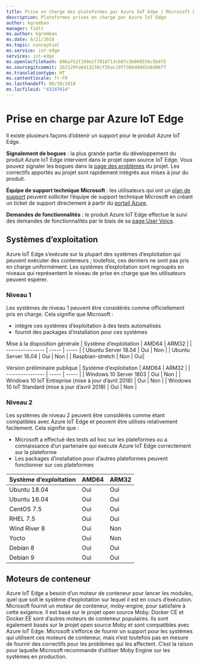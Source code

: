 ```yaml
---
title: Prise en charge des plateformes par Azure IoT Edge | Microsoft Docs
description: Plateformes prises en charge par Azure IoT Edge
author: kgremban
manager: timlt
ms.author: kgremban
ms.date: 6/21/2018
ms.topic: conceptual
ms.service: iot-edge
services: iot-edge
ms.openlocfilehash: 696a752f199e2f7018713cb87c3b098556c5b4f5
ms.sourcegitcommit: 2b2129fa6413230cf35ac18ff386d40d1e8d0677
ms.translationtype: HT
ms.contentlocale: fr-FR
ms.lasthandoff: 08/30/2018
ms.locfileid: "43247614"
---
```

# <a name="azure-iot-edge-support"></a>Prise en charge par Azure IoT Edge
Il existe plusieurs façons d’obtenir un support pour le produit Azure IoT Edge.

**Signalement de bogues** : la plus grande partie du développement du produit Azure IoT Edge intervient dans le projet open source IoT Edge. Vous pouvez signaler les bogues dans la [page des problèmes](https://github.com/azure/iotedge/issues) du projet. Les correctifs apportés au projet sont rapidement intégrés aux mises à jour du produit.

**Équipe de support technique Microsoft** : les utilisateurs qui ont un [plan de support](https://azure.microsoft.com/support/plans/) peuvent solliciter l’équipe de support technique Microsoft en créant un ticket de support directement à partir du [portail Azure]( https://ms.portal.azure.com/signin/index/?feature.settingsportalinstance=mpac).

**Demandes de fonctionnalités** : le produit Azure IoT Edge effectue le suivi des demandes de fonctionnalités par le biais de sa [page User Voice](https://feedback.azure.com/forums/907045-azure-iot-edge).

## <a name="operating-systems"></a>Systèmes d’exploitation
Azure IoT Edge s’exécute sur la plupart des systèmes d’exploitation qui peuvent exécuter des conteneurs ; toutefois, ces derniers ne sont pas pris en charge uniformément. Les systèmes d’exploitation sont regroupés en niveaux qui représentent le niveau de prise en charge que les utilisateurs peuvent espérer.

### <a name="tier-1"></a>Niveau 1
Les systèmes de niveau 1 peuvent être considérés comme officiellement pris en charge. Cela signifie que Microsoft :
* intègre ces systèmes d’exploitation à des tests automatisés
* fournit des packages d’installation pour ces systèmes

Mise à la disposition générale
| Système d’exploitation | AMD64 | ARM32 |
| ---------------- | ----- | ----- |
| Ubuntu Server 18.04 | Oui | Non  |
| Ubuntu Server 16.04 | Oui | Non  |
| Raspbian-stretch | Non  | Oui|

Version préliminaire publique
| Système d’exploitation | AMD64 | ARM32 |
| ---------------- | ----- | ----- |
| Windows 10 Server 1803 | Oui | Non  |
| Windows 10 IoT Entreprise (mise à jour d’avril 2018) | Oui | Non  |
| Windows 10 IoT Standard (mise à jour d’avril 2018) | Oui | Non  |

### <a name="tier-2"></a>Niveau 2
Les systèmes de niveau 2 peuvent être considérés comme étant compatibles avec Azure IoT Edge et peuvent être utilisés relativement facilement. Cela signifie que :
* Microsoft a effectué des tests ad hoc sur les plateformes ou a connaissance d’un partenaire qui exécute Azure IoT Edge correctement sur la plateforme
* Les packages d’installation pour d’autres plateformes peuvent fonctionner sur ces plateformes

| Système d’exploitation | AMD64 | ARM32 |
| ---------------- | ----- | ----- |
| Ubuntu 18.04 | Oui | Oui |
| Ubuntu 16.04 | Oui | Oui |
| CentOS 7.5 | Oui | Oui |
| RHEL 7.5 | Oui | Oui |
| Wind River 8 | Oui | Non  |
| Yocto | Oui | Non  |
| Debian 8 | Oui | Oui |
| Debian 9 | Oui | Oui |

## <a name="container-engines"></a>Moteurs de conteneur
Azure IoT Edge a besoin d’un moteur de conteneur pour lancer les modules, quel que soit le système d’exploitation sur lequel il est en cours d’exécution. Microsoft fournit un moteur de conteneur, moby-engine, pour satisfaire à cette exigence. Il est basé sur le projet open source Moby. Docker CE et Docker EE sont d’autres moteurs de conteneur populaires. Ils sont également basés sur le projet open source Moby et sont compatibles avec Azure IoT Edge. Microsoft s’efforce de fournir un support pour les systèmes qui utilisent ces moteurs de conteneur, mais n’est toutefois pas en mesure de fournir des correctifs pour les problèmes qui les affectent. C’est la raison pour laquelle Microsoft recommande d’utiliser Moby Engine sur les systèmes en production.


<!-- Links -->
[lnk-edge-blog]: https://azure.microsoft.com/blog/securing-the-intelligent-edge/ 

